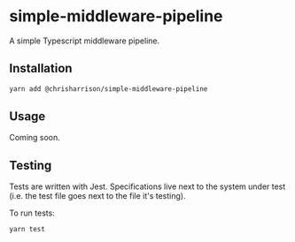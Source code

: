 # simple-middleware-pipeline

A simple Typescript middleware pipeline.

## Installation

```bash
yarn add @chrisharrison/simple-middleware-pipeline
```

## Usage

Coming soon.

## Testing

Tests are written with Jest. Specifications live next to the system under test (i.e. the test file goes next to the file it's testing).

To run tests:

```bash
yarn test
```